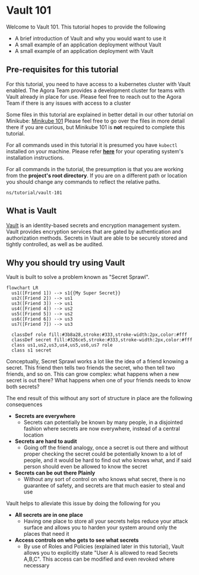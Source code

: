 # Vault 101

Welcome to Vault 101. This tutorial hopes to provide the following

* A brief introduction of Vault and why you would want to use it
* A small example of an application deployment without Vault
* A small example of an application deployment with Vault

## Pre-requisites for this tutorial

For this tutorial, you need to have access to a kubernetes cluster with Vault
enabled. The Agora Team provides a development cluster for teams with Vault
already in place for use. Please feel free to reach out to the Agora Team
if there is any issues with access to a cluster

Some files in this tutorial are explained in better detail in our other
tutorial on Minikube: [Minikube 101](https://developer.woven-city.toyota/docs/default/component/minikube-tutorial)
Please feel free to go over the files in more detail there if you are curious,
but Minikube 101 is **not** required to complete this tutorial.

For all commands used in this tutorial it is presumed you have `kubectl`
installed on your machine. Please refer [**here**](https://kubernetes.io/docs/tasks/tools/#kubectl)
for your operating system's installation instructions.

For all commands in the tutorial, the presumption is that you are working from
the **project's root directory**. If you are on a different path or location
you should change any commands to reflect the relative paths.

```
ns/tutorial/vault-101
```

## What is Vault

[Vault](https://www.vaultproject.io/docs/what-is-vault) is an identity-based
secrets and encryption management system. Vault provides encryption services
that are gated by authentication and authorization methods. Secrets in Vault
are able to be securely stored and tightly controlled, as well as be audited.

## Why you should try using Vault

Vault is built to solve a problem known as "Secret Sprawl".

```mermaid
flowchart LR
  us1([Friend 1]) --> s1{{My Super Secret}}
  us2([Friend 2]) --> us1
  us3([Friend 3]) --> us1
  us4([Friend 4]) --> us2
  us5([Friend 5]) --> us2
  us6([Friend 6]) --> us3
  us7([Friend 7]) --> us3
  
  classDef role fill:#3b8a28,stroke:#333,stroke-width:2px,color:#fff
  classDef secret fill:#326ce5,stroke:#333,stroke-width:2px,color:#fff
  class us1,us2,us3,us4,us5,us6,us7 role
  class s1 secret
```

Conceptually, Secret Sprawl works a lot like the idea of a friend knowing a
secret. This friend then tells two friends the secret, who then tell two
friends, and so on. This can grow complex: what happens when a new secret is
out there? What happens when one of your friends needs to know both secrets?

The end result of this without any sort of structure in place are the following
consequences

* **Secrets are everywhere**
  * Secrets can potentially be known by many people, in a disjointed fashion
    where secrets are now everywhere, instead of a central location
* **Secrets are hard to audit**
  * Going off the friend analogy, once a secret is out there and without proper
    checking the secret could be potentially known to a lot of people, and it
    would be hard to find out who knows what, and if said person should even be
    allowed to know the secret
* **Secrets can be out there Plainly**
  * Without any sort of control on who knows what secret, there is no guarantee
    of safety, and secrets are that much easier to steal and use

Vault helps to alleviate this issue by doing the following for you

* **All secrets are in one place**
  * Having one place to store all your secrets helps reduce your attack surface
    and allows you to harden your system around only the places that need it
* **Access controls on who gets to see what secrets**
  * By use of Roles and Policies (explained later in this tutorial), Vault
    allows you to explicitly state "User A is allowed to read Secrets A,B,C".
    This access can be modified and even revoked where necessary
